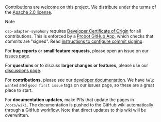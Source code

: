 Contributions are welcome on this project. We distribute under the terms of the [Apache 2.0 license](https://github.com/Point72/csp-adapter-symphony/blob/main/LICENSE).

> [!NOTE]
>
> `csp-adapter-symphony` requires [Developer Certificate of Origin](https://en.wikipedia.org/wiki/Developer_Certificate_of_Origin) for all contributions.
> This is enforced by a [Probot GitHub App](https://probot.github.io/apps/dco/), which checks that commits are "signed".
> Read [instructions to configure commit signing](Local-Development-Setup#configure-commit-signing).

For **bug reports** or **small feature requests**, please open an issue on our [issues page](https://github.com/Point72/csp-adapter-symphony/issues).

For **questions** or to discuss **larger changes or features**, please use our [discussions page](https://github.com/Point72/csp-adapter-symphony/discussions).

For **contributions**, please see our [developer documentation](Local-Development-Setup). We have `help wanted` and `good first issue` tags on our issues page, so these are a great place to start.

For **documentation updates**, make PRs that update the pages in `/docs/wiki`. The documentation is pushed to the GitHub wiki automatically through a GitHub workflow. Note that direct updates to this wiki will be overwritten.
